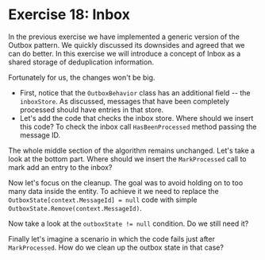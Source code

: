 # Exercise 18: Inbox

In the previous exercise we have implemented a generic version of the Outbox pattern. We quickly discussed its downsides and agreed that we can do better. In this exercise we will introduce a concept of Inbox as a shared storage of deduplication information.

Fortunately for us, the changes won't be big.
 - First, notice that the `OutboxBehavior` class has an additional field -- the `inboxStore`. As discussed, messages that have been completely processed should have entries in that store.
 - Let's add the code that checks the inbox store. Where should we insert this code? To check the inbox call `HasBeenProcessed` method passing the message ID.

The whole middle section of the algorithm remains unchanged. Let's take a look at the bottom part. Where should we insert the `MarkProcessed` call to mark add an entry to the inbox?

Now let's focus on the cleanup. The goal was to avoid holding on to too many data inside the entity. To achieve it we need to replace the `OutboxState[context.MessageId] = null` code with simple `OutboxState.Remove(context.MessageId)`.

Now take a look at the `outboxState != null` condition. Do we still need it?

Finally let's imagine a scenario in which the code fails just after `MarkProcessed`. How do we clean up the outbox state in that case?

